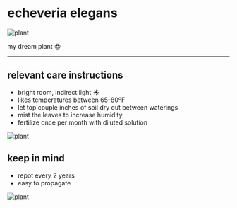 # echeveria elegans

![plant](../img/monstera-deliciosa/monstera.JPG)

my dream plant 😍

---

## relevant care instructions
- bright room, indirect light ☀️
- likes temperatures between 65-80ºF
- let top couple inches of soil dry out between waterings
- mist the leaves to increase humidity
- fertilize once per month with diluted solution

![plant](../img/monstera-deliciosa/monstera-hand.JPG)

## keep in mind
- repot every 2 years
- easy to propagate

![plant](../img/monstera-deliciosa/monstera-cat.JPG)